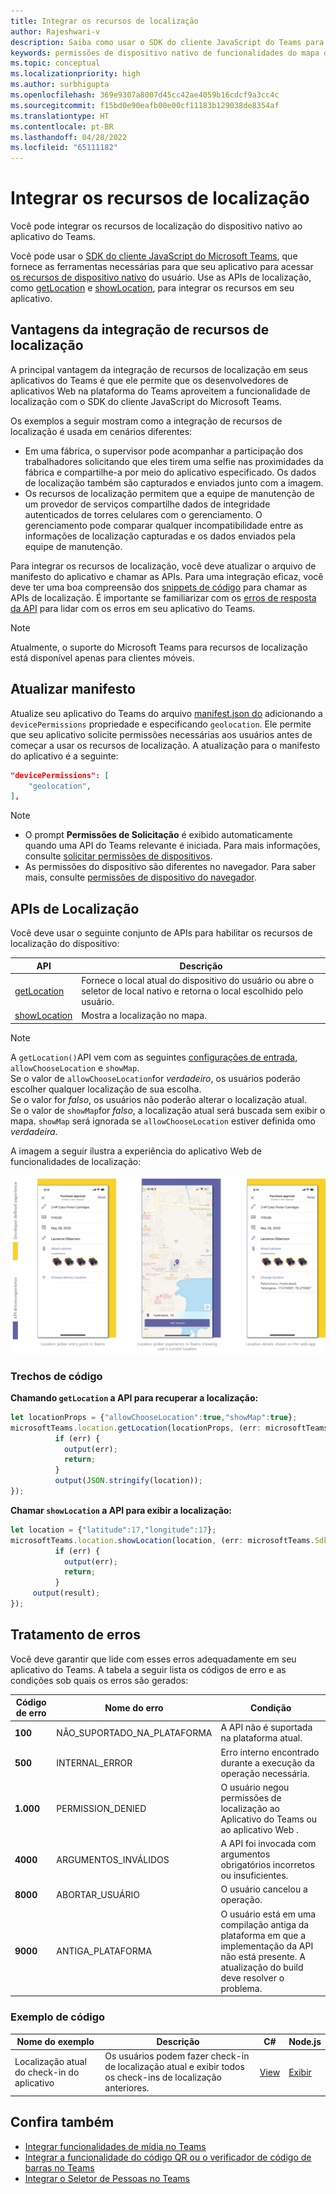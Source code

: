 ```yaml
---
title: Integrar os recursos de localização
author: Rajeshwari-v
description: Saiba como usar o SDK do cliente JavaScript do Teams para aproveitar os recursos de localização usando snippets de Código e exemplos
keywords: permissões de dispositivo nativo de funcionalidades do mapa de localização
ms.topic: conceptual
ms.localizationpriority: high
ms.author: surbhigupta
ms.openlocfilehash: 369e9307a8007d45cc42ae4059b16cdcf9a3cc4c
ms.sourcegitcommit: f15bd0e90eafb00e00cf11183b129038de8354af
ms.translationtype: HT
ms.contentlocale: pt-BR
ms.lasthandoff: 04/28/2022
ms.locfileid: "65111182"
---
```

# <a name="integrate-location-capabilities"></a>Integrar os recursos de localização

Você pode integrar os recursos de localização do dispositivo nativo ao aplicativo do Teams.  

Você pode usar o [SDK do cliente JavaScript do Microsoft Teams](/javascript/api/overview/msteams-client?view=msteams-client-js-latest&preserve-view=true), que fornece as ferramentas necessárias para que seu aplicativo para acessar [os recursos de dispositivo nativo](native-device-permissions.md) do usuário. Use as APIs de localização, como [getLocation](/javascript/api/@microsoft/teams-js/microsoftteams.location?view=msteams-client-js-latest#getLocation_LocationProps___error__SdkError__location__Location_____void_&preserve-view=true) e [showLocation](/javascript/api/@microsoft/teams-js/microsoftteams.location?view=msteams-client-js-latest#showLocation_Location___error__SdkError__status__boolean_____void_&preserve-view=true), para integrar os recursos em seu aplicativo.

## <a name="advantages-of-integrating-location-capabilities"></a>Vantagens da integração de recursos de localização

A principal vantagem da integração de recursos de localização em seus aplicativos do Teams é que ele permite que os desenvolvedores de aplicativos Web na plataforma do Teams aproveitem a funcionalidade de localização com o SDK do cliente JavaScript do Microsoft Teams.

Os exemplos a seguir mostram como a integração de recursos de localização é usada em cenários diferentes:

* Em uma fábrica, o supervisor pode acompanhar a participação dos trabalhadores solicitando que eles tirem uma selfie nas proximidades da fábrica e compartilhe-a por meio do aplicativo especificado. Os dados de localização também são capturados e enviados junto com a imagem.
* Os recursos de localização permitem que a equipe de manutenção de um provedor de serviços compartilhe dados de integridade autenticados de torres celulares com o gerenciamento. O gerenciamento pode comparar qualquer incompatibilidade entre as informações de localização capturadas e os dados enviados pela equipe de manutenção.

Para integrar os recursos de localização, você deve atualizar o arquivo de manifesto do aplicativo e chamar as APIs. Para uma integração eficaz, você deve ter uma boa compreensão dos [snippets de código](#code-snippets) para chamar as APIs de localização.
É importante se familiarizar com os [erros de resposta da API](#error-handling) para lidar com os erros em seu aplicativo do Teams.

> [!NOTE]
> Atualmente, o suporte do Microsoft Teams para recursos de localização está disponível apenas para clientes móveis.

## <a name="update-manifest"></a>Atualizar manifesto

Atualize seu aplicativo do Teams do arquivo [ manifest.json do](../../resources/schema/manifest-schema.md#devicepermissions) adicionando a `devicePermissions` propriedade e especificando `geolocation`. Ele permite que seu aplicativo solicite permissões necessárias aos usuários antes de começar a usar os recursos de localização. A atualização para o manifesto do aplicativo é a seguinte:

``` json
"devicePermissions": [
    "geolocation",
],
```

> [!NOTE]
> * O prompt **Permissões de Solicitação** é exibido automaticamente quando uma API do Teams relevante é iniciada. Para mais informações, consulte [solicitar permissões de dispositivos](native-device-permissions.md).
> * As permissões do dispositivo são diferentes no navegador. Para saber mais, consulte [permissões de dispositivo do navegador](browser-device-permissions.md).

## <a name="location-apis"></a>APIs de Localização

Você deve usar o seguinte conjunto de APIs para habilitar os recursos de localização do dispositivo:

| API      | Descrição   |
| --- | --- |
|[getLocation](/javascript/api/@microsoft/teams-js/microsoftteams.location?view=msteams-client-js-latest#getLocation_LocationProps___error__SdkError__location__Location_____void_&preserve-view=true) | Fornece o local atual do dispositivo do usuário ou abre o seletor de local nativo e retorna o local escolhido pelo usuário. |
|[showLocation](/javascript/api/@microsoft/teams-js/microsoftteams.location?view=msteams-client-js-latest#showLocation_Location___error__SdkError__status__boolean_____void_&preserve-view=true) | Mostra a localização no mapa. |

> [!NOTE]
> A `getLocation()`API vem com as seguintes [configurações de entrada](/javascript/api/@microsoft/teams-js/locationprops?view=msteams-client-js-latest&preserve-view=true), `allowChooseLocation` e `showMap`. <br/> Se o valor de `allowChooseLocation`for *verdadeiro*, os usuários poderão escolher qualquer localização de sua escolha.<br/>  Se o valor for *falso*, os usuários não poderão alterar o localização atual.<br/> Se o valor de `showMap`for *falso*, a localização atual será buscada sem exibir o mapa. `showMap` será ignorada se `allowChooseLocation` estiver definida omo *verdadeira*.

A imagem a seguir ilustra a experiência do aplicativo Web de funcionalidades de localização:

![experiência do aplicativo Web para recursos de localização](../../assets/images/tabs/location-capability.png)

### <a name="code-snippets"></a>Trechos de código

**Chamando `getLocation` a API para recuperar a localização:**

```javascript
let locationProps = {"allowChooseLocation":true,"showMap":true};
microsoftTeams.location.getLocation(locationProps, (err: microsoftTeams.SdkError, location: microsoftTeams.location.Location) => {
          if (err) {
            output(err);
            return;
          }
          output(JSON.stringify(location));
});
```

**Chamar `showLocation` a API para exibir a localização:**

```javascript
let location = {"latitude":17,"longitude":17};
microsoftTeams.location.showLocation(location, (err: microsoftTeams.SdkError, result: boolean) => {
          if (err) {
            output(err);
            return;
          }
     output(result);
});
```

## <a name="error-handling"></a>Tratamento de erros

Você deve garantir que lide com esses erros adequadamente em seu aplicativo do Teams. A tabela a seguir lista os códigos de erro e as condições sob quais os erros são gerados:

|Código de erro |  Nome do erro     | Condição|
| --------- | --------------- | -------- |
| **100** | NÃO_SUPORTADO_NA_PLATAFORMA | A API não é suportada na plataforma atual.|
| **500** | INTERNAL_ERROR | Erro interno encontrado durante a execução da operação necessária.|
| **1.000** | PERMISSION_DENIED |O usuário negou permissões de localização ao Aplicativo do Teams ou ao aplicativo Web .|
| **4000** | ARGUMENTOS_INVÁLIDOS | A API foi invocada com argumentos obrigatórios incorretos ou insuficientes.|
| **8000** | ABORTAR_USUÁRIO |O usuário cancelou a operação.|
| **9000** | ANTIGA_PLATAFORMA | O usuário está em uma compilação antiga da plataforma em que a implementação da API não está presente. A atualização do build deve resolver o problema.|

### <a name="code-sample"></a>Exemplo de código

|Nome do exemplo | Descrição | C# | Node.js |
|----------------|-----------------|--------------|--------------|
| Localização atual do check-in do aplicativo | Os usuários podem fazer check-in de localização atual e exibir todos os check-ins de localização anteriores.| [View](https://github.com/OfficeDev/Microsoft-Teams-Samples/tree/main/samples/app-checkin-location/csharp) | [Exibir](https://github.com/OfficeDev/Microsoft-Teams-Samples/tree/main/samples/app-checkin-location/nodejs) |

## <a name="see-also"></a>Confira também

* [Integrar funcionalidades de mídia no Teams](mobile-camera-image-permissions.md)
* [Integrar a funcionalidade do código QR ou o verificador de código de barras no Teams](qr-barcode-scanner-capability.md)
* [Integrar o Seletor de Pessoas no Teams](people-picker-capability.md)
